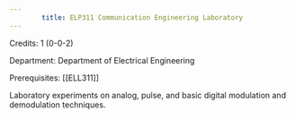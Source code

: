 ```yaml
---
        title: ELP311 Communication Engineering Laboratory
---
```

Credits: 1 (0-0-2)

Department: Department of Electrical Engineering

Prerequisites: [[ELL311]]

Laboratory experiments on analog, pulse, and basic digital modulation and demodulation techniques.